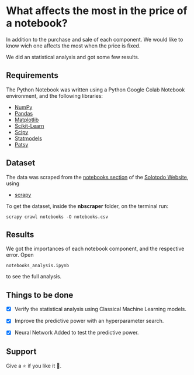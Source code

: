# What affects the most in the price of a notebook?

In addition to the purchase and sale of each component. We would like to know wich one affects the most when the price is fixed.

We did an statistical analysis and got some few results.

## Requirements

The Python Notebook was written using a Python Google Colab Notebook environment, and the following libraries:

- [NumPy](http://www.numpy.org/)
- [Pandas](http://pandas.pydata.org/)
- [Matplotlib](http://matplotlib.org/)
- [Scikit-Learn](http://scikit-learn.org/stable/)
- [Scipy](https://www.scipy.org/)
- [Statmodels](https://www.statsmodels.org/stable/index.html)
- [Patsy](https://pypi.org/project/patsy/)


## Dataset

The data was scraped from the [notebooks section](https://www.solotodo.cl/notebooks) of the [Solotodo Website](https://www.solotodo.cl/), using 

- [scrapy](https://scrapy.org/)

To get the dataset, inside the **nbscraper** folder, on the terminal run:

```
scrapy crawl notebooks -O notebooks.csv
```


## Results

We got the importances of each notebook component, and the respective error. Open
```
notebooks_analysis.ipynb
```
to see the full analysis.


## Things to be done

- [X] Verify the statistical analysis using Classical Machine Learning models.
- [X] Improve the predictive power with an hyperparameter search.
- [X] Neural Network Added to test the predictive power.


## Support

Give a :star: if you like it :hugs:.
